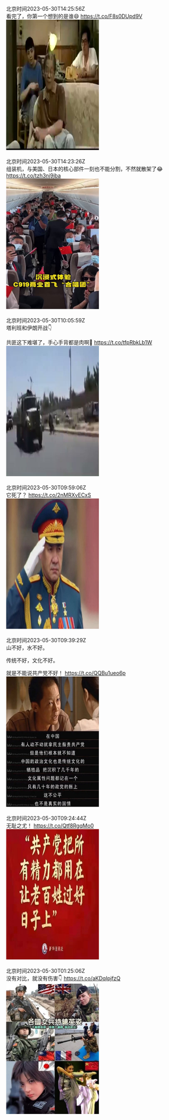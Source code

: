 北京时间2023-05-30T14:25:56Z<br>看完了，你第一个想到的是谁😄 https://t.co/F8s0DUpd9V<br><img src='/temp/video/2023/u-Month-5/au-Day-30/FHtxWIgJMI3yoLO/1663431529740247040_0.jpg' width='250' height='350'><br><br>北京时间2023-05-30T14:23:26Z<br>组装机，与美国、日本的核心部件一刻也不能分割，不然就散架了😂 https://t.co/tzh3nj9jba<br><img src='/temp/video/2023/u-Month-5/au-Day-30/FHtxWIgJMI3yoLO/1663430900581801985_0.jpg' width='250' height='350'><br><br>北京时间2023-05-30T10:05:59Z<br>塔利班和伊朗开战👇

共匪这下难堪了，手心手背都是肉啊🙁 https://t.co/tfpRbkLb1W<br><img src='/temp/video/2023/u-Month-5/au-Day-30/FHtxWIgJMI3yoLO/1663366113626054656_0.jpg' width='250' height='350'><br><br>北京时间2023-05-30T09:59:06Z<br>它死了？ https://t.co/2nMRXvECxS<br><img src='/temp/image/2023/u-Month-5/1663364381181366273_0.jpg' width='250' height='350'><br><br>北京时间2023-05-30T09:39:29Z<br>山不好，水不好。

传统不好，文化不好。

就是不能说共产党不好！ https://t.co/QQBu1ueo6p<br><img src='/temp/image/2023/u-Month-5/1663359441675354112_0.jpg' width='250' height='350'><br><br>北京时间2023-05-30T09:24:44Z<br>无耻之尤！ https://t.co/Qtf8RgqMo0<br><img src='/temp/image/2023/u-Month-5/1663355729565319168_0.jpg' width='250' height='350'><br><br>北京时间2023-05-30T01:25:06Z<br>没有对比，就没有伤害👇 https://t.co/aKDqIpjfzQ<br><img src='/temp/image/2023/u-Month-5/1663235026669166592_0.jpg' width='250' height='350'><br><br>